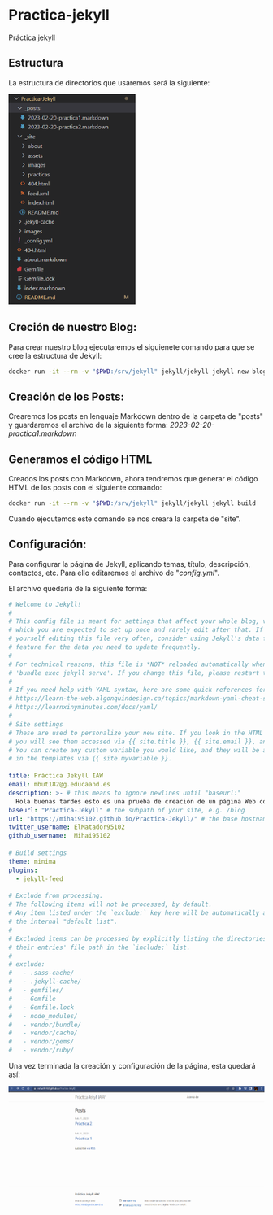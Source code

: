 # Practica-jekyll
Práctica jekyll

## Estructura
La estructura de directorios que usaremos será la siguiente:

<img src="./images/estructura.png" width="250"/>

## Creción de nuestro Blog:
Para crear nuestro blog ejecutaremos el siguienete comando para que se cree la estructura de Jekyll:
```bash
docker run -it --rm -v "$PWD:/srv/jekyll" jekyll/jekyll jekyll new blog
```

## Creación de los Posts:
Crearemos los posts en lenguaje Markdown dentro de la carpeta de "posts" y guardaremos el archivo de la siguiente forma: _2023-02-20-practica1.markdown_

## Generamos el código HTML
Creados los posts con Markdown, ahora tendremos que generar el código HTML de los posts con el siguiente comando:
```bash
docker run -it --rm -v "$PWD:/srv/jekyll" jekyll/jekyll jekyll build
```
Cuando ejecutemos este comando se nos creará la carpeta de "site".

## Configuración:
Para configurar la página de Jekyll, aplicando temas, título, descripción, contactos, etc. Para ello editaremos el archivo de "_config.yml_".

El archivo quedaría de la siguiente forma:
```yaml
# Welcome to Jekyll!
#
# This config file is meant for settings that affect your whole blog, values
# which you are expected to set up once and rarely edit after that. If you find
# yourself editing this file very often, consider using Jekyll's data files
# feature for the data you need to update frequently.
#
# For technical reasons, this file is *NOT* reloaded automatically when you use
# 'bundle exec jekyll serve'. If you change this file, please restart the server process.
#
# If you need help with YAML syntax, here are some quick references for you: 
# https://learn-the-web.algonquindesign.ca/topics/markdown-yaml-cheat-sheet/#yaml
# https://learnxinyminutes.com/docs/yaml/
#
# Site settings
# These are used to personalize your new site. If you look in the HTML files,
# you will see them accessed via {{ site.title }}, {{ site.email }}, and so on.
# You can create any custom variable you would like, and they will be accessible
# in the templates via {{ site.myvariable }}.

title: Práctica Jekyll IAW
email: mbut182@g.educaand.es
description: >- # this means to ignore newlines until "baseurl:"
  Hola buenas tardes esto es una prueba de creación de un página Web con Jekyll.
baseurl: "Practica-Jekyll" # the subpath of your site, e.g. /blog
url: "https://mihai95102.github.io/Practica-Jekyll/" # the base hostname & protocol for your site, e.g. http://example.com
twitter_username: ElMatador95102
github_username:  Mihai95102

# Build settings
theme: minima
plugins:
  - jekyll-feed

# Exclude from processing.
# The following items will not be processed, by default.
# Any item listed under the `exclude:` key here will be automatically added to
# the internal "default list".
#
# Excluded items can be processed by explicitly listing the directories or
# their entries' file path in the `include:` list.
#
# exclude:
#   - .sass-cache/
#   - .jekyll-cache/
#   - gemfiles/
#   - Gemfile
#   - Gemfile.lock
#   - node_modules/
#   - vendor/bundle/
#   - vendor/cache/
#   - vendor/gems/
#   - vendor/ruby/
```

Una vez terminada la creación y configuración de la página, esta quedará así:

<img src="./images/pagina.png"/>